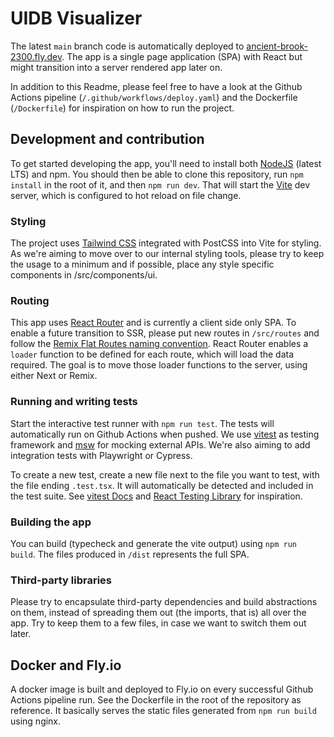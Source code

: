 # UIDB Visualizer

The latest `main` branch code is automatically deployed to [ancient-brook-2300.fly.dev](https://ancient-brook-2300.fly.dev). The app is a single page application (SPA) with React but might transition into a server rendered app later on.

In addition to this Readme, please feel free to have a look at the Github Actions pipeline (`/.github/workflows/deploy.yaml`) and the Dockerfile (`/Dockerfile`) for inspiration on how to run the project.

## Development and contribution

To get started developing the app, you'll need to install both [NodeJS](https://nodejs.org/en) (latest LTS) and npm. You should then be able to clone this repository, run `npm install` in the root of it, and then `npm run dev`. That will start the [Vite](https://vitejs.dev/) dev server, which is configured to hot reload on file change.

### Styling

The project uses [Tailwind CSS](https://tailwindcss.com/) integrated with PostCSS into Vite for styling. As we're aiming to move over to our internal styling tools, please try to keep the usage to a minimum and if possible, place any style specific components in /src/components/ui.

### Routing

This app uses [React Router](https://reactrouter.com/en/main) and is currently a client side only SPA. To enable a future transition to SSR, please put new routes in `/src/routes` and follow the [Remix Flat Routes naming convention](https://github.com/kiliman/remix-flat-routes). React Router enables a `loader` function to be defined for each route, which will load the data required. The goal is to move those loader functions to the server, using either Next or Remix.

### Running and writing tests

Start the interactive test runner with `npm run test`. The tests will automatically run on Github Actions when pushed. We use [vitest](https://vitest.dev/) as testing framework and [msw](https://mswjs.io/) for mocking external APIs. We're also aiming to add integration tests with Playwright or Cypress.

To create a new test, create a new file next to the file you want to test, with the file ending `.test.tsx`. It will automatically be detected and included in the test suite. See [vitest Docs](https://vitest.dev/) and [React Testing Library](https://testing-library.com/docs/) for inspiration.

### Building the app

You can build (typecheck and generate the vite output) using `npm run build`. The files produced in `/dist` represents the full SPA.

### Third-party libraries

Please try to encapsulate third-party dependencies and build abstractions on them, instead of spreading them out (the imports, that is) all over the app. Try to keep them to a few files, in case we want to switch them out later.

## Docker and Fly.io

A docker image is built and deployed to Fly.io on every successful Github Actions pipeline run. See the Dockerfile in the root of the repository as reference. It basically serves the static files generated from `npm run build` using nginx.
